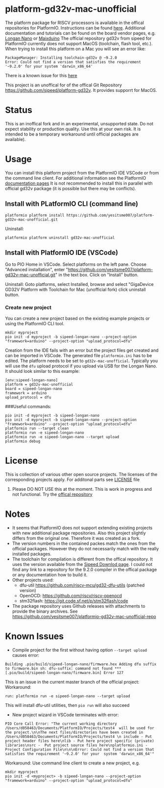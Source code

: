 # platform-gd32v-mac-unofficial
The platform package for RISCV processors is available in the offical repositories for PlatformIO. Instructions can be found [here](https://docs.platformio.org/en/latest/platforms/sifive.html). Additional documentation and tutorials can be found on the board vendor pages, e.g. [Longan Nano](https://longan.sipeed.com/en) or [Maixduino](https://maixduino.sipeed.com/en/)
The official repository gd32v from sipeed for PlatformIO currently does not support MacOS (toolchain, flash tool, etc.). When trying to install this platform on a Mac you will see an error like:
    
    PackageManager: Installing toolchain-gd32v @ ~9.2.0
    Error: Could not find a version that satisfies the requirement '~9.2.0' for your system 'darwin_x86_64'

 There is a known issue for this [here](https://github.com/sipeed/platform-gd32v/issues/6)
 
 This project is an unoffical for of the offical Git Repository <https://github.com/sipeed/platform-gd32v>. It provides supporrt for MacOS.
 
# Status
This is an inoffical fork and in an experimental, unsupported state. Do not expect stability or production quality. Use this at your own risk. It is intended to be a temporary workaround until official packages are available).


# Usage
You can install this platform project from the PlatformIO IDE VSCode or from the command line client. For additional information see the PlatformIO [documentation pages](https://docs.platformio.org)
It is not recommended to install this in parallel with official gd32v package (it is possible but there may be conflicts).

## Install with PLatformIO CLI (command line)
    platformio platform install https://github.com/yesitsme007/platform-gd32v-mac-unofficial.git
Uninstall:
    
    platformio platform uninstall gd32v-mac-unofficial
    
## Install with PlatformIO IDE (VSCode)
Go to PIO Home in VSCode. Select platforms on the left pane.
Choose "Advanced installation", enter "https://github.com/yesitsme007/platform-gd32v-mac-unofficial.git" in the text box.
Click on "Install" button.

Uninstall:
Goto platforms, select Installed, browse and select "GigaDevice GD32V Platform with Toolchain for Mac (unofficial fork)
click uninstall button.

### Create new project
You can create a new project based on the existing example projects or using the PlatformIO CLI tool.

    mkdir myproject
    pio init -d myproject -b sipeed-longan-nano --project-option "framework=arduino" --project-option "upload_protocol=dfu"
    
Creation from the IDE fails with an error but the project files get created and can be imported in VSCode. The generated file `platformio.ini` has to be edited. The platform needs to be set to `gd32v-mac-unofficial`. Typically you will use the `dfu` upload protocol if you upload via USB for the Longan Nano. It should look similar to this example:

    [env:sipeed-longan-nano]
    platform = gd32v-mac-unofficial
    board = sipeed-longan-nano
    framework = arduino
    upload_protocol = dfu

###Useful commands:

    pio init -d myproject -b sipeed-longan-nano
    pio init -d myproject -b sipeed-longan-nano --project-option "framework=arduino" --project-option "upload_protocol=dfu"
    platformio run --target clean
    platformio run -e sipeed-longan-nano
    platformio run -e sipeed-longan-nano --target upload
    platformio debug

# License
This is collection of various other open source projects. The licenses of the corresponding projects apply. For additonal parts see [LICENSE](LICENCSE.md) file

1. Please DO NOT USE this at the moment. This is work in progress and not functional. 
Try the [offical repository](https://github.com/sipeed/platform-gd32v)

# Notes
* It seems that PlatformIO does not support extending existing projects with new additional package repositories. Also this project slightly differs from the original one. Therefore it was created as a fork.
* The version numbers in the contained packes match the ones from the official packages. However they do not necessarily match with the really installed packages.
* The toolchain for compilation is different from the offical repository. It uses the version available from the [Sipeed Downlod page](https://www.sifive.com/boards/). I could not find any link to a repository for the 9.2.0 compiler in the offical package or any documentation how to build it.
* Other projects used:
    * dfu-util <https://github.com/riscv-mcu/gd32-dfu-utils> (patched version) 
    * OpenOCD: <https://github.com/riscv/riscv-openocd> 
    * stm32flash: <https://git.code.sf.net/p/stm32flash/code>
* The package repository uses Github releases with attachments to provide the binary archives. See <https://github.com/yesitsme007/platformio-gd32v-mac-unofficial-repo>

# Known Issues
* Compile project for the first without having option `--target upload` causes error:

`Building .pio/build/sipeed-longan-nano/firmware.hex
Adding dfu suffix to firmware.bin
sh: dfu-suffix: command not found
*** [.pio/build/sipeed-longan-nano/firmware.bin] Error 127`

This is an issue in the current master branch of the official project:
Workaround:

`run: platformio run -e sipeed-longan-nano --target upload`

This will install dfu-util utilities, then `pio run` will also succeed

* New project wizard in VSCode terminates with error:

`PIO Core Call Error: "The current working directory /Users/d058463/Documents/PlatformIO/Projects/test4  will be used for
 the project.\n\nThe next files/directories have been created in /Users/d058463/Documents/PlatformIO/Projects/test4 \n
 include - Put project header files here\nlib - Put here project specific (private) libraries\nsrc - 
 Put project source files here\nplatformio.ini - 
 Project Configuration File\n\n\nError: Could not find a version that satisfies the requirement '~9.2.0' for your 
 system 'darwin_x86_64'"`

Workaround: Use command line client to create a new project, e.g.

    mkdir myproject
    pio init -d <myproject> -b sipeed-longan-nano --project-option "framework=arduino" --project-option "upload_protocol=dfu"





